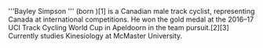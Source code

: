'''Bayley Simpson ''' (born )[1] is a Canadian male track cyclist, representing Canada at international competitions. He won the gold medal at the 2016–17 UCI Track Cycling World Cup in Apeldoorn in the team pursuit.[2][3] Currently studies Kinesiology at McMaster University.
